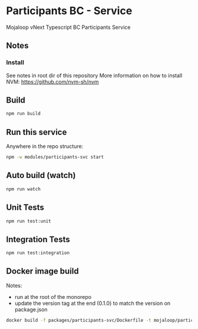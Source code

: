 # Participants BC - Service
Mojaloop vNext Typescript BC Participants Service

## Notes

### Install
See notes in root dir of this repository
More information on how to install NVM: https://github.com/nvm-sh/nvm

## Build

```bash
npm run build
```

## Run this service

Anywhere in the repo structure:
```bash
npm -w modules/participants-svc start
```

## Auto build (watch)

```bash
npm run watch
```

## Unit Tests

```bash
npm run test:unit
```

## Integration Tests

```bash
npm run test:integration
```

## Docker image build

Notes:

- run at the root of the monorepo
- update the version tag at the end (0.1.0) to match the version on package.json

```bash
docker build -f packages/participants-svc/Dockerfile -t mojaloop/participants-bc-participants-svc:0.1.0 .
```

